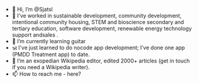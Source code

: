 - 👋 Hi, I’m @Sjatsl
- 👀 I've worked in sustainable development, community development, intentional community housing, STEM and bioscience secondary and tertiary education, software development, renewable energy technology support andsales . 
- 🌱 I’m currently learning guitar
- 🕉️ I've just learned to do nocode app development; I've done one app (PMDD Treatment app) to date. 
- 💞️ I’m an exopedian Wikipedia editor, edited 2000+ articles (get in touch if you need a Wikipedia writer). 
- 📫 How to reach me - here? 

<!---
Sjatsl/Sjatsl is a ✨ special ✨ repository because its `README.md` (this file) appears on your GitHub profile.
You can click the Preview link to take a look at your changes.
--->
